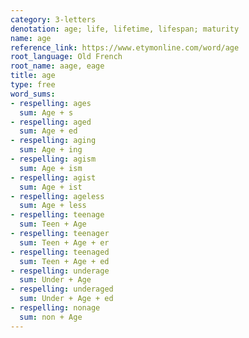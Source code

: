 ```yaml
---
category: 3-letters
denotation: age; life, lifetime, lifespan; maturity
name: age
reference_link: https://www.etymonline.com/word/age
root_language: Old French
root_name: aage, eage
title: age
type: free
word_sums:
- respelling: ages
  sum: Age + s
- respelling: aged
  sum: Age + ed
- respelling: aging
  sum: Age + ing
- respelling: agism
  sum: Age + ism
- respelling: agist
  sum: Age + ist
- respelling: ageless
  sum: Age + less
- respelling: teenage
  sum: Teen + Age
- respelling: teenager
  sum: Teen + Age + er
- respelling: teenaged
  sum: Teen + Age + ed
- respelling: underage
  sum: Under + Age
- respelling: underaged
  sum: Under + Age + ed
- respelling: nonage
  sum: non + Age
---
```

